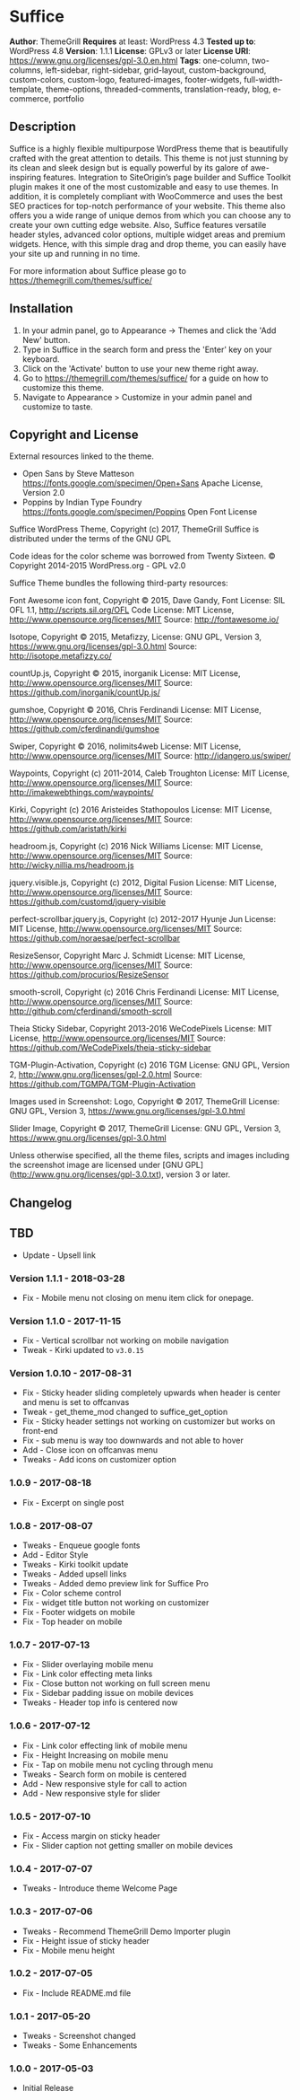 # Suffice
**Author**: ThemeGrill
**Requires** at least: WordPress 4.3
**Tested up to**: WordPress 4.8
**Version**: 1.1.1
**License**: GPLv3 or later
**License URI**: https://www.gnu.org/licenses/gpl-3.0.en.html
**Tags**: one-column, two-columns, left-sidebar, right-sidebar, grid-layout, custom-background, custom-colors, custom-logo, featured-images, footer-widgets, full-width-template, theme-options, threaded-comments, translation-ready, blog, e-commerce, portfolio

## Description
Suffice is a highly flexible multipurpose WordPress theme that is beautifully crafted with the great attention to details. This theme is not just stunning by its clean and sleek design but is equally powerful by its galore of awe-inspiring features. Integration to SiteOrigin’s page builder and Suffice Toolkit plugin makes it one of the most customizable and easy to use themes. In addition, it is completely compliant with WooCommerce and uses the best SEO practices for top-notch performance of your website. This theme also offers you a wide range of unique demos from which you can choose any to create your own cutting edge website. Also, Suffice features versatile header styles, advanced color options, multiple widget areas and premium widgets. Hence, with this simple drag and drop theme, you can easily have your site up and running in no time.

For more information about Suffice please go to https://themegrill.com/themes/suffice/

## Installation

1. In your admin panel, go to Appearance -> Themes and click the 'Add New' button.
2. Type in Suffice in the search form and press the 'Enter' key on your keyboard.
3. Click on the 'Activate' button to use your new theme right away.
4. Go to https://themegrill.com/themes/suffice/ for a guide on how to customize this theme.
5. Navigate to Appearance > Customize in your admin panel and customize to taste.

## Copyright and License
External resources linked to the theme.
* Open Sans by Steve Matteson https://fonts.google.com/specimen/Open+Sans
  Apache License, Version 2.0
* Poppins by Indian Type Foundry https://fonts.google.com/specimen/Poppins
  Open Font License

Suffice WordPress Theme, Copyright (c) 2017, ThemeGrill
Suffice is distributed under the terms of the GNU GPL

Code ideas for the color scheme was borrowed from Twenty Sixteen. © Copyright 2014-2015 WordPress.org - GPL v2.0

Suffice Theme bundles the following third-party resources:

Font Awesome icon font, Copyright © 2015, Dave Gandy,
Font License: SIL OFL 1.1, http://scripts.sil.org/OFL
Code License: MIT License, http://www.opensource.org/licenses/MIT
Source: http://fontawesome.io/

Isotope, Copyright © 2015, Metafizzy,
License: GNU GPL, Version 3, https://www.gnu.org/licenses/gpl-3.0.html
Source: http://isotope.metafizzy.co/

countUp.js, Copyright © 2015, inorganik
License: MIT License, http://www.opensource.org/licenses/MIT
Source: https://github.com/inorganik/countUp.js/

gumshoe, Copyright © 2016, Chris Ferdinandi
License: MIT License, http://www.opensource.org/licenses/MIT
Source: https://github.com/cferdinandi/gumshoe

Swiper, Copyright © 2016, nolimits4web
License: MIT License, http://www.opensource.org/licenses/MIT
Source: http://idangero.us/swiper/

Waypoints, Copyright (c) 2011-2014, Caleb Troughton
License: MIT License, http://www.opensource.org/licenses/MIT
Source: http://imakewebthings.com/waypoints/

Kirki, Copyright (c) 2016 Aristeides Stathopoulos
License: MIT License, http://www.opensource.org/licenses/MIT
Source: https://github.com/aristath/kirki

headroom.js, Copyright (c) 2016 Nick Williams
License: MIT License, http://www.opensource.org/licenses/MIT
Source: http://wicky.nillia.ms/headroom.js

jquery.visible.js, Copyright (c) 2012, Digital Fusion
License: MIT License, http://www.opensource.org/licenses/MIT
Source: https://github.com/customd/jquery-visible

perfect-scrollbar.jquery.js, Copyright (c) 2012-2017 Hyunje Jun
License: MIT License, http://www.opensource.org/licenses/MIT
Source: https://github.com/noraesae/perfect-scrollbar

ResizeSensor, Copyright Marc J. Schmidt
License: MIT License, http://www.opensource.org/licenses/MIT
Source: https://github.com/procurios/ResizeSensor

smooth-scroll, Copyright (c) 2016 Chris Ferdinandi
License: MIT License, http://www.opensource.org/licenses/MIT
Source: http://github.com/cferdinandi/smooth-scroll

Theia Sticky Sidebar, Copyright 2013-2016 WeCodePixels
License: MIT License, http://www.opensource.org/licenses/MIT
Source: https://github.com/WeCodePixels/theia-sticky-sidebar

TGM-Plugin-Activation, Copyright (c) 2016 TGM
License: GNU GPL, Version 2, http://www.gnu.org/licenses/gpl-2.0.html
Source: https://github.com/TGMPA/TGM-Plugin-Activation

Images used in Screenshot:
Logo, Copyright © 2017, ThemeGrill
License: GNU GPL, Version 3, https://www.gnu.org/licenses/gpl-3.0.html

Slider Image, Copyright © 2017, ThemeGrill
License: GNU GPL, Version 3, https://www.gnu.org/licenses/gpl-3.0.html

Unless otherwise specified, all the theme files, scripts and images including the screenshot image are licensed under [GNU GPL] (http://www.gnu.org/licenses/gpl-3.0.txt), version 3 or later.

## Changelog
## TBD ##
* Update - Upsell link

### Version 1.1.1 - 2018-03-28
* Fix - Mobile menu not closing on menu item click for onepage.

### Version 1.1.0 - 2017-11-15
* Fix 	- Vertical scrollbar not working on mobile navigation
* Tweak - Kirki updated to `v3.0.15`

### Version 1.0.10 - 2017-08-31
* Fix - Sticky header sliding completely upwards when header is center and menu is set to offcanvas
* Tweak - get_theme_mod changed to suffice_get_option
* Fix - Sticky header settings not working on customizer but works on front-end
* Fix - sub menu is way too downwards and not able to hover
* Add - Close icon on offcanvas menu
* Tweaks - Add icons on customizer option

### 1.0.9 - 2017-08-18
* Fix - Excerpt on single post

### 1.0.8 - 2017-08-07
* Tweaks - Enqueue google fonts
* Add - Editor Style
* Tweaks - Kirki toolkit update
* Tweaks - Added upsell links
* Tweaks - Added demo preview link for Suffice Pro
* Fix - Color scheme control
* Fix - widget title button not working on customizer
* Fix - Footer widgets on mobile
* Fix - Top header on mobile

### 1.0.7 - 2017-07-13
* Fix - Slider overlaying mobile menu
* Fix - Link color effecting meta links
* Fix - Close button not working on full screen menu
* Fix - Sidebar padding issue on mobile devices
* Tweaks - Header top info is centered now

### 1.0.6 - 2017-07-12
* Fix - Link color effecting link of mobile menu
* Fix - Height Increasing on mobile menu
* Fix - Tap on mobile menu not cycling through menu
* Tweaks - Search form on mobile is centered
* Add - New responsive style for call to action
* Add - New responsive style for slider

### 1.0.5 - 2017-07-10
* Fix - Access margin on sticky header
* Fix - Slider caption not getting smaller on mobile devices

### 1.0.4 - 2017-07-07
* Tweaks - Introduce theme Welcome Page

### 1.0.3 - 2017-07-06
* Tweaks - Recommend ThemeGrill Demo Importer plugin
* Fix - Height issue of sticky header
* Fix - Mobile menu height

### 1.0.2 - 2017-07-05
* Fix - Include README.md file

### 1.0.1 - 2017-05-20
* Tweaks - Screenshot changed
* Tweaks - Some Enhancements

### 1.0.0 - 2017-05-03
* Initial Release
